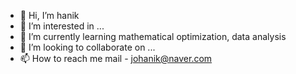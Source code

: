 - 👋 Hi, I’m hanik
- 👀 I’m interested in ...
- 🌱 I’m currently learning mathematical optimization, data analysis 
- 💞️ I’m looking to collaborate on ...
- 📫 How to reach me mail - johanik@naver.com

<!---
johanik/johanik is a ✨ special ✨ repository because its `README.md` (this file) appears on your GitHub profile.
You can click the Preview link to take a look at your changes.
--->
